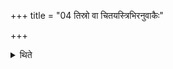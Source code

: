 +++
title = "04 तिस्रो वा चितयस्त्रिभिरनुवाकैः"

+++

<details><summary>थिते</summary>

4. Or there can be three layers each one with (each one of) the three sections(in sequence). 
</details>
